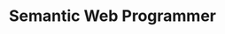 ---
company: MakoLab S.A.
title: Semantic Web Programmer
description: Design and deveopment of an innovative Semantic CMS (NancyFx, AngularJs, REST). Implementation of a custom ORM tool for working with graph RDF data (.NET 4.5, dotNetRDF, Mono Cecil)
from: 09/2013
current: true
print: true
year: 2013
---